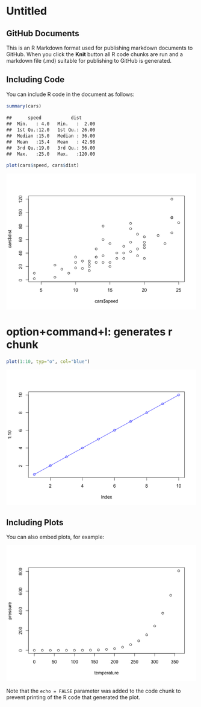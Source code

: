 Untitled
================

GitHub Documents
----------------

This is an R Markdown format used for publishing markdown documents to GitHub. When you click the **Knit** button all R code chunks are run and a markdown file (.md) suitable for publishing to GitHub is generated.

Including Code
--------------

You can include R code in the document as follows:

``` r
summary(cars)
```

    ##      speed           dist       
    ##  Min.   : 4.0   Min.   :  2.00  
    ##  1st Qu.:12.0   1st Qu.: 26.00  
    ##  Median :15.0   Median : 36.00  
    ##  Mean   :15.4   Mean   : 42.98  
    ##  3rd Qu.:19.0   3rd Qu.: 56.00  
    ##  Max.   :25.0   Max.   :120.00

``` r
plot(cars$speed, cars$dist)
```

![](rstudio_report_files/figure-markdown_github/cars-1.png)

option+command+I: generates r chunk
===================================

``` r
plot(1:10, typ="o", col="blue")
```

![](rstudio_report_files/figure-markdown_github/unnamed-chunk-1-1.png)

Including Plots
---------------

You can also embed plots, for example:

![](rstudio_report_files/figure-markdown_github/pressure-1.png)

Note that the `echo = FALSE` parameter was added to the code chunk to prevent printing of the R code that generated the plot.
